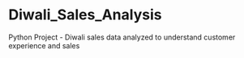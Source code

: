 # Diwali_Sales_Analysis
Python Project - Diwali sales data analyzed to understand customer experience and sales
